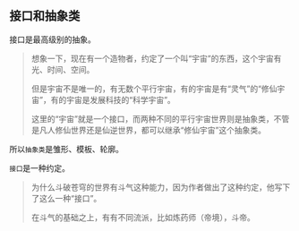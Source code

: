 ## 接口和抽象类

接口是最高级别的抽象。

>想象一下，现在有一个造物者，约定了一个叫“宇宙”的东西，这个宇宙有光、时间、空间。
>
>但是宇宙不是唯一的，有无数个平行宇宙，有的宇宙是有“灵气”的“修仙宇宙”，有的宇宙是发展科技的“科学宇宙”。
>
>这里的“宇宙”就是一个接口，而两种不同的平行宇宙世界则是抽象类，不管是凡人修仙世界还是仙逆世界，都可以继承“修仙宇宙”这个抽象类。

所以`抽象类`是雏形、模板、轮廓。

`接口`是一种约定。

>为什么斗破苍穹的世界有斗气这种能力，因为作者做出了这种约定，他写下了这么一种“接口”。
>
>在斗气的基础之上，有有不同流派，比如炼药师（帝境），斗帝。

